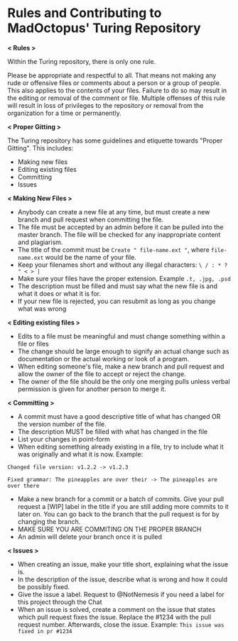 # Rules and Contributing to MadOctopus' Turing Repository

<b> < Rules > </b>

Within the Turing repository, there is only one rule.


Please be appropriate and respectful to all. That means not making any rude or offensive files or comments about a person or a group of people.
This also applies to the contents of your files.
Failure to do so may result in the editing or removal of the comment or file. 
Multiple offenses of this rule will result in loss of privileges to the repository or removal from the organization for a time or permanently.

<b> < Proper Gitting > </b>

The Turing repository has some guidelines and etiquette towards "Proper Gitting". This includes:
- Making new files
- Editing existing files
- Committing
- Issues

<b> < Making New Files > </b>

- Anybody can create a new file at any time, but must create a new branch and pull request when committing the file.
- The file must be accepted by an admin before it can be pulled into the master branch. The file will be checked for any inappropriate content and plagiarism.
- The title of the commit must be ``` Create " file-name.ext " ```, where ``` file-name.ext ``` would be the name of your file.
- Keep your filenames short and without any illegal characters: ``` \ / : * ? " < > | ```
- Make sure your files have the proper extension. Example ``` .t, .jpg, .psd ```
- The description must be filled and must say what the new file is and what it does or what it is for.
- If your new file is rejected, you can resubmit as long as you change what was wrong

<b> < Editing existing files > </b>

- Edits to a file must be meaningful and must change something within a file or files
- The change should be large enough to signify an actual change such as documentation or the actual working or look of a program.
- When editing someone's file, make a new branch and pull request and allow the owner of the file to accept or reject the change.
- The owner of the file should be the only one merging pulls unless verbal permission is given for another person to merge it.

<b> < Committing > </b>

- A commit must have a good descriptive title of what has changed OR the version number of the file.
- The description MUST be filled with what has changed in the file
- List your changes in point-form
- When editing something already existing in a file, try to include what it was originally and what it is now. Example:

``` Changed file version: v1.2.2 -> v1.2.3 ```

``` Fixed grammar: The pineapples are over their -> The pineapples are over there ```
- Make a new branch for a commit or a batch of commits. Give your pull request a [WIP] label in the title if you are still adding more commits to it later on. You can go back to the branch that the pull request is for by changing the branch.
- MAKE SURE YOU ARE COMMITING ON THE PROPER BRANCH
- An admin will delete your branch once it is pulled

<b> < Issues > </b>

- When creating an issue, make your title short, explaining what the issue is.
- In the description of the issue, describe what is wrong and how it could be possibly fixed.
- Give the issue a label. Request to @NotNemesis if you need a label for this project through the Chat
- When an issue is solved, create a comment on the issue that states which pull request fixes the issue. Replace the #1234 with the pull request number. Afterwards, close the issue. Example:
``` This issue was fixed in pr #1234 ```



